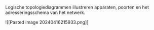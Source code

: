 Logische topologiediagrammen illustreren apparaten, poorten en het adresseringsschema van het netwerk.

![[Pasted image 20240416215933.png]]